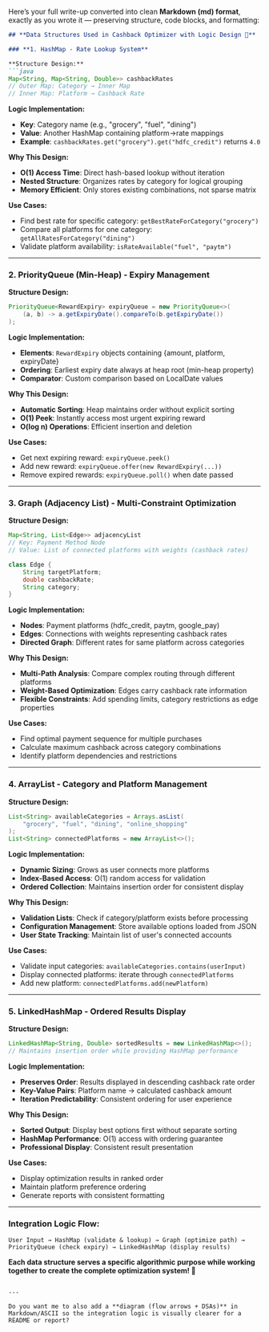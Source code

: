 Here’s your full write-up converted into clean **Markdown (md) format**, exactly as you wrote it — preserving structure, code blocks, and formatting:

````markdown
## **Data Structures Used in Cashback Optimizer with Logic Design 🔧**

### **1. HashMap - Rate Lookup System**

**Structure Design:**
```java
Map<String, Map<String, Double>> cashbackRates
// Outer Map: Category → Inner Map
// Inner Map: Platform → Cashback Rate
````

**Logic Implementation:**

* **Key**: Category name (e.g., "grocery", "fuel", "dining")
* **Value**: Another HashMap containing platform→rate mappings
* **Example**: `cashbackRates.get("grocery").get("hdfc_credit")` returns `4.0`

**Why This Design:**

* **O(1) Access Time**: Direct hash-based lookup without iteration
* **Nested Structure**: Organizes rates by category for logical grouping
* **Memory Efficient**: Only stores existing combinations, not sparse matrix

**Use Cases:**

* Find best rate for specific category: `getBestRateForCategory("grocery")`
* Compare all platforms for one category: `getAllRatesForCategory("dining")`
* Validate platform availability: `isRateAvailable("fuel", "paytm")`

---

### **2. PriorityQueue (Min-Heap) - Expiry Management**

**Structure Design:**

```java
PriorityQueue<RewardExpiry> expiryQueue = new PriorityQueue<>(
    (a, b) -> a.getExpiryDate().compareTo(b.getExpiryDate())
);
```

**Logic Implementation:**

* **Elements**: `RewardExpiry` objects containing {amount, platform, expiryDate}
* **Ordering**: Earliest expiry date always at heap root (min-heap property)
* **Comparator**: Custom comparison based on LocalDate values

**Why This Design:**

* **Automatic Sorting**: Heap maintains order without explicit sorting
* **O(1) Peek**: Instantly access most urgent expiring reward
* **O(log n) Operations**: Efficient insertion and deletion

**Use Cases:**

* Get next expiring reward: `expiryQueue.peek()`
* Add new reward: `expiryQueue.offer(new RewardExpiry(...))`
* Remove expired rewards: `expiryQueue.poll()` when date passed

---

### **3. Graph (Adjacency List) - Multi-Constraint Optimization**

**Structure Design:**

```java
Map<String, List<Edge>> adjacencyList
// Key: Payment Method Node
// Value: List of connected platforms with weights (cashback rates)

class Edge {
    String targetPlatform;
    double cashbackRate;
    String category;
}
```

**Logic Implementation:**

* **Nodes**: Payment platforms (hdfc\_credit, paytm, google\_pay)
* **Edges**: Connections with weights representing cashback rates
* **Directed Graph**: Different rates for same platform across categories

**Why This Design:**

* **Multi-Path Analysis**: Compare complex routing through different platforms
* **Weight-Based Optimization**: Edges carry cashback rate information
* **Flexible Constraints**: Add spending limits, category restrictions as edge properties

**Use Cases:**

* Find optimal payment sequence for multiple purchases
* Calculate maximum cashback across category combinations
* Identify platform dependencies and restrictions

---

### **4. ArrayList - Category and Platform Management**

**Structure Design:**

```java
List<String> availableCategories = Arrays.asList(
    "grocery", "fuel", "dining", "online_shopping"
);
List<String> connectedPlatforms = new ArrayList<>();
```

**Logic Implementation:**

* **Dynamic Sizing**: Grows as user connects more platforms
* **Index-Based Access**: O(1) random access for validation
* **Ordered Collection**: Maintains insertion order for consistent display

**Why This Design:**

* **Validation Lists**: Check if category/platform exists before processing
* **Configuration Management**: Store available options loaded from JSON
* **User State Tracking**: Maintain list of user's connected accounts

**Use Cases:**

* Validate input categories: `availableCategories.contains(userInput)`
* Display connected platforms: iterate through `connectedPlatforms`
* Add new platform: `connectedPlatforms.add(newPlatform)`

---

### **5. LinkedHashMap - Ordered Results Display**

**Structure Design:**

```java
LinkedHashMap<String, Double> sortedResults = new LinkedHashMap<>();
// Maintains insertion order while providing HashMap performance
```

**Logic Implementation:**

* **Preserves Order**: Results displayed in descending cashback rate order
* **Key-Value Pairs**: Platform name → calculated cashback amount
* **Iteration Predictability**: Consistent ordering for user experience

**Why This Design:**

* **Sorted Output**: Display best options first without separate sorting
* **HashMap Performance**: O(1) access with ordering guarantee
* **Professional Display**: Consistent result presentation

**Use Cases:**

* Display optimization results in ranked order
* Maintain platform preference ordering
* Generate reports with consistent formatting

---

### **Integration Logic Flow:**

```
User Input → HashMap (validate & lookup) → Graph (optimize path) → 
PriorityQueue (check expiry) → LinkedHashMap (display results)
```

**Each data structure serves a specific algorithmic purpose while working together to create the complete optimization system! 🎯**

```

---

Do you want me to also add a **diagram (flow arrows + DSAs)** in Markdown/ASCII so the integration logic is visually clearer for a README or report?
```
